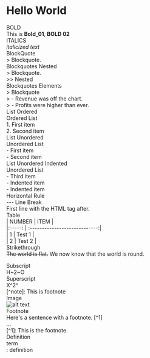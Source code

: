 # Hello World
BOLD<br>
                   This is **Bold_01**, __BOLD 02__<br>
ITALICS<br>
                   *italicized text*<br>
BlockQuote<br>
                   > Blockquote.<br>
Blockquotes Nested<br>
                   > Blockquote.<br>
                   >> Nested<br>
Blockquotes Elements<br>
                   > Blockquote<br>
                   > - Revenue was off the chart.<br>
                   > - Profits were higher than ever.<br>
List Ordered<br>
                   Ordered List<br>
                   1. First item<br>
                   2. Second item<br>
List Unordered<br>
                   Unordered List<br>
                   - First item<br>
                   - Second item<br>
List Unordered Indented<br>
                   Unordered List<br>
                   - Third item<br>
                     - Indented item<br>
                     - Indented item<br>
Horizontal Rule<br>
                   ---
Line Break<br>
                   First line with the HTML tag after.<br>
Table<br>
                   | NUMBER |                ITEM           |<br>
                   |:-----: | :----------------------------:|<br>
                   |   1    | Test 1                        |<br>
                   |   2    | Test 2                        |<br>
Strikethrough<br>
                   ~~The world is flat.~~ We now know that the world is round.<br>

Subscript<br>
                   H~2~O<br>
Superscript<br>
                   X^2^<br>
                   [^note]: This is footnote<br>
Image<br>
                   ![alt text](image.jpg)<br>
Footnote<br>
                   Here's a sentence with a footnote. [^1]<br>
                   ...<br>
                   [^1]: This is the footnote.<br>
Definition<br>
                   term<br>
                   : definition<br>

